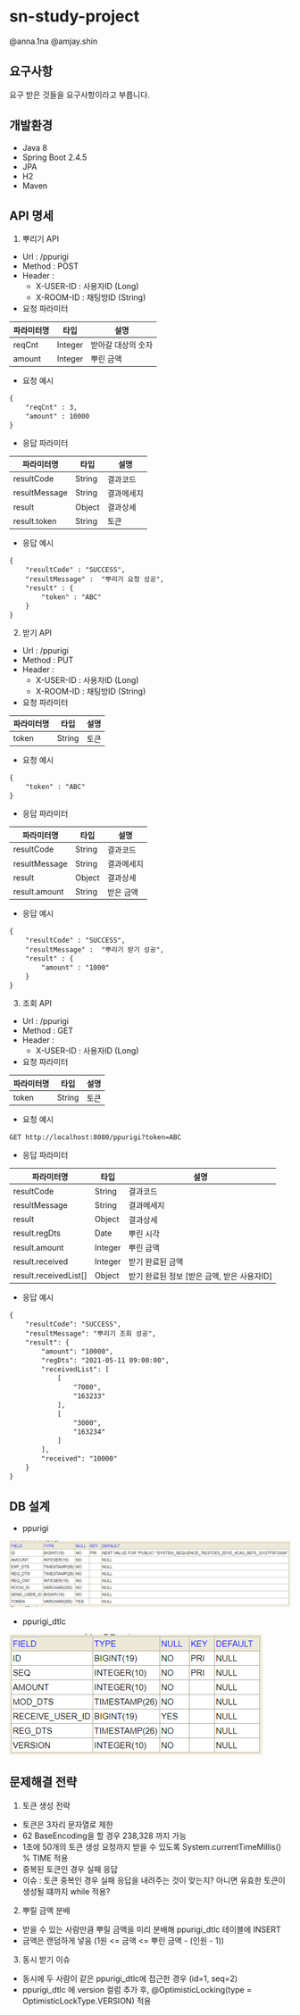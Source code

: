 # sn-study-project
@anna.1na
@amjay.shin
## 요구사항
요구 받은 것들을 요구사항이라고 부릅니다.
## 개발환경
- Java 8
- Spring Boot 2.4.5
- JPA
- H2
- Maven
## API 명세
1. 뿌리기 API
- Url : /ppurigi
- Method : POST
- Header :
    - X-USER-ID : 사용자ID (Long)
    - X-ROOM-ID : 채팅방ID (String)
- 요청 파라미터

| 파라미터명 | 타입 | 설명 |
|---|---|---|
| reqCnt | Integer | 받아갈 대상의 숫자 |
| amount | Integer | 뿌린 금액 |
- 요청 예시
```
{
    "reqCnt" : 3,
    "amount" : 10000
}
```
- 응답 파라미터

| 파라미터명 | 타입 | 설명 |
|---|---|---|
| resultCode | String | 결과코드 |
| resultMessage | String | 결과메세지 |
| result | Object | 결과상세 |
| result.token | String | 토큰 |

- 응답 예시
```
{
    "resultCode" : "SUCCESS",
    "resultMessage" :  "뿌리기 요청 성공",
    "result" : {
        "token" : "ABC"
    }
}
```
2. 받기 API
- Url : /ppurigi
- Method : PUT
- Header :
    - X-USER-ID : 사용자ID (Long)
    - X-ROOM-ID : 채팅방ID (String)
- 요청 파라미터

| 파라미터명 | 타입 | 설명 |
|---|---|---|
| token | String | 토큰 |
- 요청 예시
```
{
    "token" : "ABC"
}
```
- 응답 파라미터

| 파라미터명 | 타입 | 설명 |
|---|---|---|
| resultCode | String | 결과코드 |
| resultMessage | String | 결과메세지 |
| result | Object | 결과상세 |
| result.amount | String | 받은 금액 |

- 응답 예시
```
{
    "resultCode" : "SUCCESS",
    "resultMessage" :  "뿌리기 받기 성공",
    "result" : {
        "amount" : "1000"
    }
}
```

3. 조회 API
- Url : /ppurigi
- Method : GET
- Header :
    - X-USER-ID : 사용자ID (Long)
- 요청 파라미터

| 파라미터명 | 타입 | 설명 |
|---|---|---|
| token | String | 토큰 |
- 요청 예시
```
GET http://localhost:8080/ppurigi?token=ABC
```
- 응답 파라미터

| 파라미터명 | 타입 | 설명 |
|---|---|---|
| resultCode | String | 결과코드 |
| resultMessage | String | 결과메세지 |
| result | Object | 결과상세 |
| result.regDts | Date | 뿌린 시각 |
| result.amount | Integer | 뿌린 금액 |
| result.received | Integer | 받기 완료된 금액 |
| result.receivedList[] | Object | 받기 완료된 정보 [받은 금액, 받은 사용자ID] |

- 응답 예시
```
{
    "resultCode": "SUCCESS",
    "resultMessage": "뿌리기 조회 성공",
    "result": {
        "amount": "10000",
        "regDts": "2021-05-11 09:00:00",
        "receivedList": [
            [
                "7000",
                "163233"
            ],
            [
                "3000",
                "163234"
            ]
        ],
        "received": "10000"
    }
}
```

## DB 설계
- ppurigi

![](./img/ppurigi.PNG)

- ppurigi_dtlc

![](./img/ppurigi_dtlc.PNG)

## 문제해결 전략
1. 토큰 생성 전략
- 토큰은 3자리 문자열로 제한
- 62 BaseEncoding을 할 경우 238,328 까지 가능
- 1초에 50개의 토큰 생성 요청까지 받을 수 있도록 System.currentTimeMillis() % TIME 적용
- 중복된 토큰인 경우 실패 응답
- 이슈 : 토큰 중복인 경우 실패 응답을 내려주는 것이 맞는지? 아니면 유효한 토큰이 생성될 떄까지 while 적용?

2. 뿌릴 금액 분배
- 받을 수 있는 사람만큼 뿌릴 금액을 미리 분배해 ppurigi_dtlc 테이블에 INSERT
- 금액은 랜덤하게 넣음 (1원 <= 금액 <= 뿌린 금액 - (인원 - 1))

3. 동시 받기 이슈
- 동시에 두 사람이 같은 ppurigi_dtlc에 접근한 경우 (id=1, seq=2)
- ppurigi_dtlc 에 version 컬럼 추가 후, @OptimisticLocking(type = OptimisticLockType.VERSION) 적용
